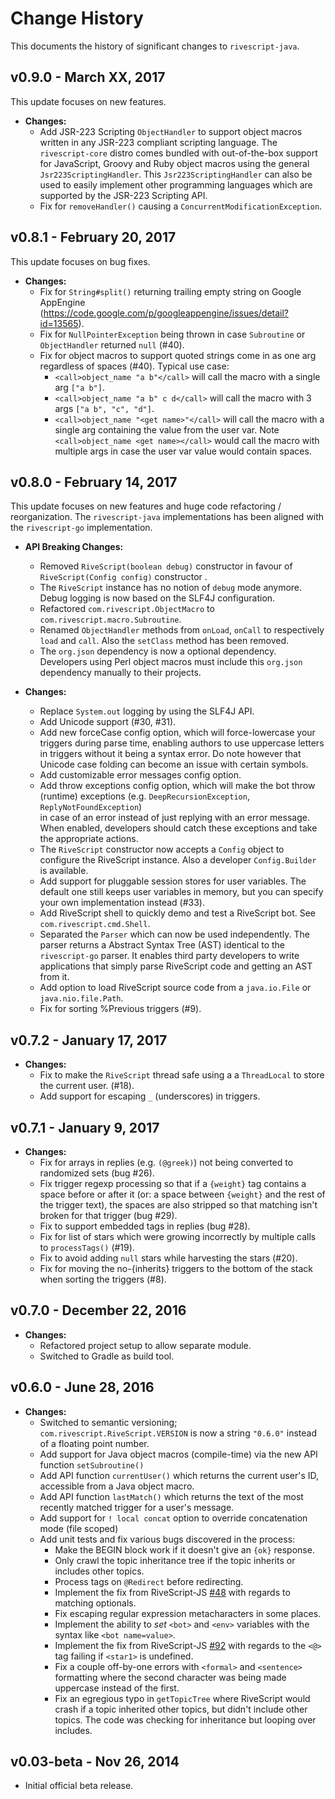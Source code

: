 # Change History

This documents the history of significant changes to `rivescript-java`.

## v0.9.0 - March XX, 2017

This update focuses on new features.

* **Changes:**
  * Add JSR-223 Scripting `ObjectHandler` to support object macros written in 
    any JSR-223 compliant scripting language. The `rivescript-core` distro
    comes bundled with out-of-the-box support for JavaScript, Groovy and Ruby
    object macros using the general `Jsr223ScriptingHandler`.
    This `Jsr223ScriptingHandler` can also be used to easily implement other
    programming languages which are supported by the JSR-223 Scripting API.
  * Fix for `removeHandler()` causing a `ConcurrentModificationException`.

## v0.8.1 - February 20, 2017

This update focuses on bug fixes.

* **Changes:**
  * Fix for `String#split()` returning trailing empty string on Google AppEngine 
    (https://code.google.com/p/googleappengine/issues/detail?id=13565).
  * Fix for `NullPointerException` being thrown in case `Subroutine` or
    `ObjectHandler` returned `null` (#40).
  * Fix for object macros to support quoted strings come in as one arg
    regardless of spaces (#40). Typical use case:
    * `<call>object_name "a b"</call>` will call the macro with a single arg
      `["a b"]`.
    * `<call>object_name "a b" c d</call>` will call the macro with 3 args
      `["a b", "c", "d"]`.
    * `<call>object_name "<get name>"</call>` will call the macro with a single
      arg containing the value from the user var.
      Note `<call>object_name <get name></call>` would call the macro with 
      multiple args in case the user var value would contain spaces.

## v0.8.0 - February 14, 2017

This update focuses on new features and huge code refactoring / reorganization.
The `rivescript-java` implementations has been aligned with the `rivescript-go`
implementation.

* **API Breaking Changes:**
  * Removed `RiveScript(boolean debug)` constructor in favour of 
    `RiveScript(Config config)` constructor .
  * The `RiveScript` instance has no notion of `debug` mode anymore.
    Debug logging is now based on the SLF4J configuration.
  * Refactored `com.rivescript.ObjectMacro` to `com.rivescript.macro.Subroutine`.
  * Renamed `ObjectHandler` methods from `onLoad`, `onCall` to respectively 
    `load` and `call`. Also the `setClass` method has been removed.
  * The `org.json` dependency is now a optional dependency.
    Developers using Perl object macros must include this `org.json` dependency 
    manually to their projects.

* **Changes:**
  * Replace `System.out` logging by using the SLF4J API.
  * Add Unicode support (#30, #31).
  * Add new forceCase config option, which will force-lowercase your triggers
    during parse time, enabling authors to use uppercase letters in triggers 
    without it being a syntax error. Do note however that Unicode case folding 
    can become an issue with certain symbols.
  * Add customizable error messages config option.
  * Add throw exceptions config option, which will make the bot throw (runtime)
    exceptions (e.g. `DeepRecursionException`, `ReplyNotFoundException`)  
    in case of an error instead of just replying with an error message. 
    When enabled, developers should catch these exceptions and take the 
    appropriate actions.
  * The `RiveScript` constructor now accepts a `Config` object to configure
    the RiveScript instance. Also a developer `Config.Builder` is available.  
  * Add support for pluggable session stores for user variables. The default
    one still keeps user variables in memory, but you can specify your own
    implementation instead (#33).
  * Add RiveScript shell to quickly demo and test a RiveScript bot.
    See `com.rivescript.cmd.Shell`.
  * Separated the `Parser` which can now be used independently.
    The parser returns a Abstract Syntax Tree (AST) identical to the 
    `rivescript-go` parser. It enables third party developers to write 
    applications that simply parse RiveScript code and getting an AST from it.
  * Add option to load RiveScript source code from a `java.io.File` or 
    `java.nio.file.Path`.
  * Fix for sorting %Previous triggers (#9).

## v0.7.2 - January 17, 2017

* **Changes:**
  * Fix to make the `RiveScript` thread safe using a a `ThreadLocal` to store
    the current user.  (#18).
  * Add support for escaping `_` (underscores) in triggers.

## v0.7.1 - January 9, 2017

* **Changes:**
  * Fix for arrays in replies (e.g. `(@greek)`) not being converted to
    randomized sets (bug #26).
  * Fix trigger regexp processing so that if a `{weight}` tag contains a
    space before or after it (or: a space between `{weight}` and the rest
    of the trigger text), the spaces are also stripped so that matching
    isn't broken for that trigger (bug #29).
  * Fix to support embedded tags in replies (bug #28).
  * Fix for list of stars which were growing incorrectly by multiple
    calls to `processTags()` (#19).
  * Fix to avoid adding `null` stars while harvesting the stars (#20).
  * Fix for moving the no-{inherits} triggers to the bottom of the stack
    when sorting the triggers (#8).

## v0.7.0 - December 22, 2016

* **Changes:**
  * Refactored project setup to allow separate module.
  * Switched to Gradle as build tool.

## v0.6.0 - June 28, 2016

* **Changes:**
  * Switched to semantic versioning; `com.rivescript.RiveScript.VERSION` is now
    a string `"0.6.0"` instead of a floating point number.
  * Add support for Java object macros (compile-time) via the new API
    function `setSubroutine()`
  * Add API function `currentUser()` which returns the current user's ID,
    accessible from a Java object macro.
  * Add API function `lastMatch()` which returns the text of the most recently
    matched trigger for a user's message.
  * Add support for `! local concat` option to override concatenation mode
    (file scoped)
  * Add unit tests and fix various bugs discovered in the process:
    * Make the BEGIN block work if it doesn't give an `{ok}` response.
    * Only crawl the topic inheritance tree if the topic inherits or includes
      other topics.
    * Process tags on `@Redirect` before redirecting.
    * Implement the fix from RiveScript-JS [#48](https://github.com/aichaos/rivescript-js/issues/48)
      with regards to matching optionals.
    * Fix escaping regular expression metacharacters in some places.
    * Implement the ability to *set* `<bot>` and `<env>` variables with the
      syntax like `<bot name=value>`.
    * Implement the fix from RiveScript-JS [#92](https://github.com/aichaos/rivescript-js/issues/92)
      with regards to the `<@>` tag failing if `<star1>` is undefined.
    * Fix a couple off-by-one errors with `<formal>` and `<sentence>` formatting
      where the second character was being made uppercase instead of the first.
    * Fix an egregious typo in `getTopicTree` where RiveScript would crash if a
      topic inherited other topics, but didn't include other topics. The code
      was checking for inheritance but looping over includes.

## v0.03-beta - Nov 26, 2014

* Initial official beta release.

